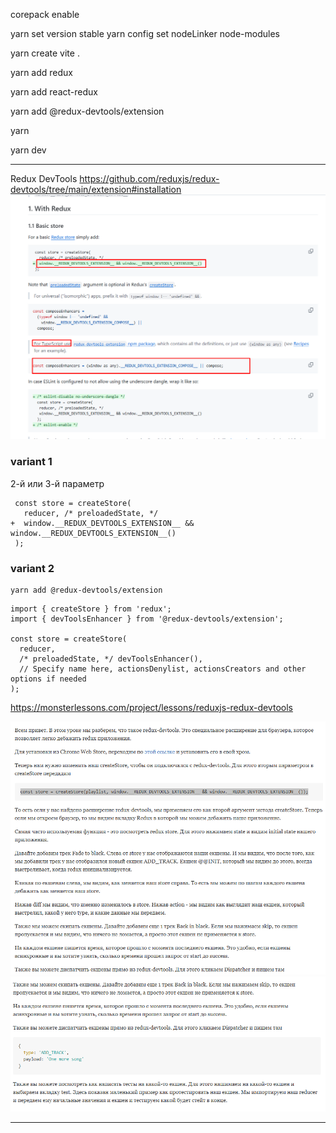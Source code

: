 corepack enable

yarn set version stable
yarn config set nodeLinker node-modules

yarn create vite .

yarn add redux

yarn add react-redux

yarn add @redux-devtools/extension

yarn

yarn dev


---------------
Redux DevTools
https://github.com/reduxjs/redux-devtools/tree/main/extension#installation
![](_md_img/flow_images/flow%202025-01-22-16-37-45.png)

### variant 1

2-й или 3-й параметр

```
 const store = createStore(
   reducer, /* preloadedState, */
+  window.__REDUX_DEVTOOLS_EXTENSION__ && window.__REDUX_DEVTOOLS_EXTENSION__()
 );
```
### variant 2

```
yarn add @redux-devtools/extension
```

```
import { createStore } from 'redux';
import { devToolsEnhancer } from '@redux-devtools/extension';

const store = createStore(
  reducer,
  /* preloadedState, */ devToolsEnhancer(),
  // Specify name here, actionsDenylist, actionsCreators and other options if needed
);
```

https://monsterlessons.com/project/lessons/reduxjs-redux-devtools

![](_md_img/flow_images/flow%202025-01-22-16-27-40.png)
![](_md_img/flow_images/flow%202025-01-22-16-33-58.png)

-----------------
